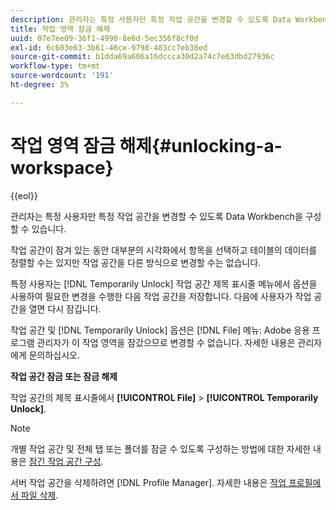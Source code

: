 ```yaml
---
description: 관리자는 특정 사용자만 특정 작업 공간을 변경할 수 있도록 Data Workbench을 구성할 수 있습니다.
title: 작업 영역 잠금 해제
uuid: 07e7ee09-36f1-4990-8e6d-5ec356f8cf0d
exl-id: 6c603e63-3b61-46ce-9798-483cc7eb38ed
source-git-commit: b1dda69a606a16dccca30d2a74c7e63dbd27936c
workflow-type: tm+mt
source-wordcount: '191'
ht-degree: 3%

---
```


# 작업 영역 잠금 해제{#unlocking-a-workspace}

{{eol}}

관리자는 특정 사용자만 특정 작업 공간을 변경할 수 있도록 Data Workbench을 구성할 수 있습니다.

작업 공간이 잠겨 있는 동안 대부분의 시각화에서 항목을 선택하고 테이블의 데이터를 정렬할 수는 있지만 작업 공간을 다른 방식으로 변경할 수는 없습니다.

특정 사용자는 [!DNL Temporarily Unlock] 작업 공간 제목 표시줄 메뉴에서 옵션을 사용하여 필요한 변경을 수행한 다음 작업 공간을 저장합니다. 다음에 사용자가 작업 공간을 열면 다시 잠깁니다.

작업 공간 및 [!DNL Temporarily Unlock] 옵션은 [!DNL File] 메뉴: Adobe 응용 프로그램 관리자가 이 작업 영역을 잠갔으므로 변경할 수 없습니다. 자세한 내용은 관리자에게 문의하십시오.

**작업 공간 잠금 또는 잠금 해제**

작업 공간의 제목 표시줄에서 **[!UICONTROL File]** > **[!UICONTROL Temporarily Unlock]**.

>[!NOTE]
>
>개별 작업 공간 및 전체 탭 또는 폴더를 잠글 수 있도록 구성하는 방법에 대한 자세한 내용은 [잠긴 작업 공간 구성](../../../home/c-get-started/c-intf-anlys-ftrs/c-config-locked-wkspc/c-config-locked-wkspc.md#concept-b6ce110bbed645d89f29373b5106836a).

서버 작업 공간을 삭제하려면 [!DNL Profile Manager]. 자세한 내용은 [작업 프로필에서 파일 삭제](../../../home/c-get-started/c-admin-intrf/c-prof-mgr/t-del-files-wkg-prof.md#task-1e29c25e6c824cc9b51cb651e835856b).
